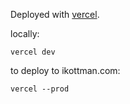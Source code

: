 Deployed with [vercel](https://vercel.com).

locally:
```
vercel dev
```

to deploy to ikottman.com:
```
vercel --prod
```